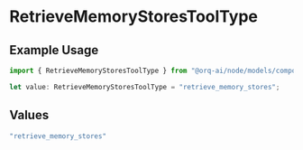 # RetrieveMemoryStoresToolType

## Example Usage

```typescript
import { RetrieveMemoryStoresToolType } from "@orq-ai/node/models/components";

let value: RetrieveMemoryStoresToolType = "retrieve_memory_stores";
```

## Values

```typescript
"retrieve_memory_stores"
```